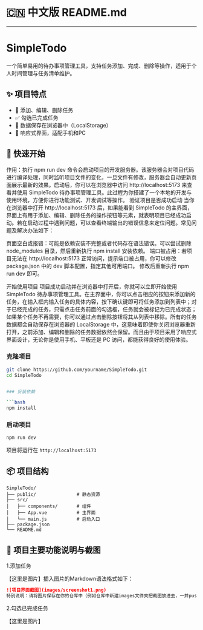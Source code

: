 # 🇨🇳 中文版 README.md 
---


# SimpleTodo

一个简单易用的待办事项管理工具，支持任务添加、完成、删除等操作，适用于个人时间管理与任务清单维护。

## ✨ 项目特点

- 📝 添加、编辑、删除任务
- ✅ 勾选已完成任务
- 💾 数据保存在浏览器中（LocalStorage）
- 🎨 响应式界面，适配手机和PC

## 🚀 快速开始
作用：执行 npm run dev 命令会启动项目的开发服务器。该服务器会对项目代码进行编译处理，同时监听项目文件的变化，一旦文件有修改，服务器会自动更新页面展示最新的效果。启动后，你可以在浏览器中访问 http://localhost:5173 来查看并使用 SimpleTodo 待办事项管理工具。此过程为你搭建了一个本地的开发与使用环境，方便你进行功能测试、开发调试等操作。
验证项目是否成功启动
当你在浏览器中打开 http://localhost:5173 后，如果能看到 SimpleTodo 的主界面，界面上有用于添加、编辑、删除任务的操作按钮等元素，就表明项目已经成功启动。若在启动过程中遇到问题，可以查看终端输出的错误信息来定位问题。常见问题及解决办法如下：

页面空白或报错：可能是依赖安装不完整或者代码存在语法错误。可以尝试删除 node_modules 目录，然后重新执行 npm install 安装依赖。
端口被占用：若项目无法在 http://localhost:5173 正常访问，提示端口被占用，你可以修改 package.json 中的 dev 脚本配置，指定其他可用端口。
修改后重新执行 npm run dev 即可。

开始使用项目
项目成功启动并在浏览器中打开后，你就可以立即开始使用 SimpleTodo 待办事项管理工具。在主界面中，你可以点击相应的按钮来添加新的任务，在输入框内输入任务的具体内容，按下确认键即可将任务添加到列表中；对于已经完成的任务，只需点击任务前面的勾选框，任务就会被标记为已完成状态；如果某个任务不再需要，你可以通过点击删除按钮将其从列表中移除。所有的任务数据都会自动保存在浏览器的 LocalStorage 中，这意味着即使你关闭浏览器重新打开，之前添加、编辑和删除的任务数据依然会保留。而且由于项目采用了响应式界面设计，无论你是使用手机、平板还是 PC 访问，都能获得良好的使用体验。
### 克隆项目

```bash
git clone https://github.com/yourname/SimpleTodo.git
cd SimpleTodo


### 安装依赖

```bash
npm install
```

### 启动项目

```bash
npm run dev
```

项目将运行在 `http://localhost:5173`

## 📦 项目结构

```
SimpleTodo/
├── public/               # 静态资源
├── src/
│   ├── components/       # 组件
│   ├── App.vue           # 主界面
│   └── main.js           # 启动入口
├── package.json
└── README.md
```

## 📮 项目主要功能说明与截图

1.添加任务

【这里是图片】插入图片的Markdown语法格式如下：

```markdown
![项目界面截图](images/screenshot1.png)
特别说明：请将图片保存在你的仓库中（例如仓库中新建images文件夹把截图放进去，一并push到Github上）
```

2.勾选已完成任务

【这里是图片】

